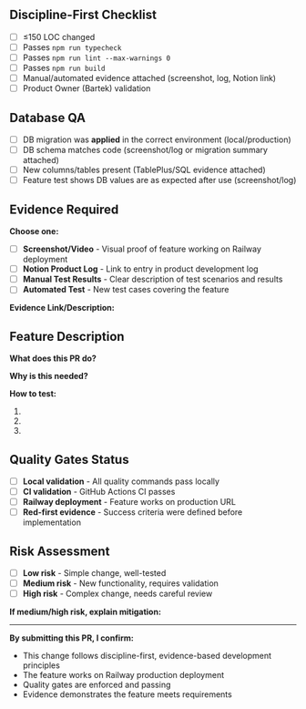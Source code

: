 ## Discipline-First Checklist

- [ ] ≤150 LOC changed
- [ ] Passes `npm run typecheck`
- [ ] Passes `npm run lint --max-warnings 0`
- [ ] Passes `npm run build`
- [ ] Manual/automated evidence attached (screenshot, log, Notion link)
- [ ] Product Owner (Bartek) validation

## Database QA

- [ ] DB migration was **applied** in the correct environment (local/production)
- [ ] DB schema matches code (screenshot/log or migration summary attached)
- [ ] New columns/tables present (TablePlus/SQL evidence attached)
- [ ] Feature test shows DB values are as expected after use (screenshot/log)

## Evidence Required

**Choose one:**
- [ ] **Screenshot/Video** - Visual proof of feature working on Railway deployment
- [ ] **Notion Product Log** - Link to entry in product development log
- [ ] **Manual Test Results** - Clear description of test scenarios and results
- [ ] **Automated Test** - New test cases covering the feature

**Evidence Link/Description:**
<!-- Paste screenshot, link to Notion, or describe test evidence here -->

## Feature Description

**What does this PR do?**
<!-- Brief description of the feature/fix -->

**Why is this needed?**
<!-- Player-centric justification for the change -->

**How to test:**
1. <!-- Step-by-step instructions for testing on Railway URL -->
2. 
3. 

## Quality Gates Status

- [ ] **Local validation** - All quality commands pass locally
- [ ] **CI validation** - GitHub Actions CI passes
- [ ] **Railway deployment** - Feature works on production URL
- [ ] **Red-first evidence** - Success criteria were defined before implementation

## Risk Assessment

- [ ] **Low risk** - Simple change, well-tested
- [ ] **Medium risk** - New functionality, requires validation
- [ ] **High risk** - Complex change, needs careful review

**If medium/high risk, explain mitigation:**
<!-- Describe how risks are mitigated -->

---

**By submitting this PR, I confirm:**
- This change follows discipline-first, evidence-based development principles
- The feature works on Railway production deployment
- Quality gates are enforced and passing
- Evidence demonstrates the feature meets requirements